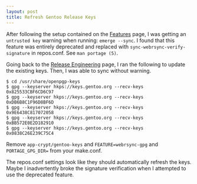```yaml
---
layout: post
title: Refresh Gentoo Release Keys
---
```


After following the setup contained on the [Features](https://wiki.gentoo.org/wiki/Handbook:Parts/Working/Features/en) page, I was getting an `untrusted key` warning when running: `emerge --sync`. I found that this feature was entirely deprecated and replaced with `sync-webrsync-verify-signature` in repos.conf. See `man portage (5)`.

Going back to the [Release Engineering](https://wiki.gentoo.org/wiki/Project:RelEng) page, I ran the following to update the existing keys. Then, I was able to sync without warning.

```
$ cd /usr/share/openpgp-keys
$ gpg --keyserver hkps://keys.gentoo.org --recv-keys 0x825533CBF6CD6C97
$ gpg --keyserver hkps://keys.gentoo.org --recv-keys 0xDB6B8C1F96D8BF6D
$ gpg --keyserver hkps://keys.gentoo.org --recv-keys 0x9E6438C817072058
$ gpg --keyserver hkps://keys.gentoo.org --recv-keys 0xBB572E0E2D182910
$ gpg --keyserver hkps://keys.gentoo.org --recv-keys 0x0838C26E239C75C4
```

Remove `app-crypt/gentoo-keys` and `FEATURE=webrsync-gpg` and `PORTAGE_GPG_DIR=` from your make.conf.

The repos.conf settings look like they should automatically refresh the keys. Maybe I inadvertently broke the signature verification when I attempted to use the deprecated feature.
